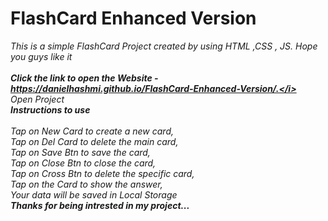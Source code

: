 # FlashCard Enhanced Version

<i>This is a simple FlashCard Project created by using HTML ,CSS , JS. Hope you guys like it</i>
<br>
<br>
<b><i>Click the link to open the Website - https://danielhashmi.github.io/FlashCard-Enhanced-Version/.</i></b>
<br>
<a src="https://danielhashmi.github.io/FlashCard-Enhanced-Version/">Open Project</a>
<br>
<b>Instructions to use</b>
<br>
<br>
<i>Tap on New Card to create a new card,</i>
<br>
<i>Tap on Del Card to delete the main card,</i>
<br>
<i>Tap on Save Btn to save the card,</i>
<br>
<i>Tap on Close Btn to close the card,</i>
<br>
<i>Tap on Cross Btn to delete the specific card,</i>
<br>
<i>Tap on the Card to show the answer,</i>
<br>
<i>Your data will be saved in Local Storage</i>
<br>
<b><i>Thanks for being intrested in my project...</i></b>
